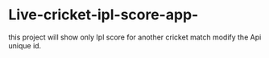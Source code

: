 # Live-cricket-ipl-score-app-
this project will show only Ipl score  for another cricket match modify the Api unique id.
